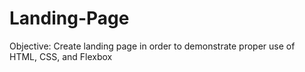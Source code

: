 # Landing-Page
Objective: Create landing page in order to demonstrate proper use of HTML, CSS, and Flexbox